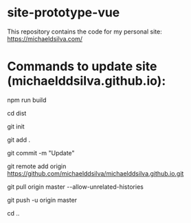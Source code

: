 # site-prototype-vue

This repository contains the code for my personal site: https://michaeldsilva.com/

# Commands to update site (michaelddsilva.github.io):

npm run build

cd dist

git init

git add .

git commit -m "Update"

git remote add origin https://github.com/michaelddsilva/michaelddsilva.github.io.git

git pull origin master --allow-unrelated-histories

git push -u origin master

cd ..
